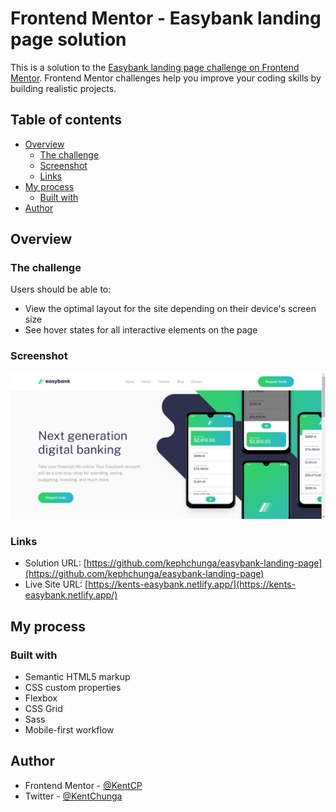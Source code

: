 # Frontend Mentor - Easybank landing page solution

This is a solution to the [Easybank landing page challenge on Frontend Mentor](https://www.frontendmentor.io/challenges/easybank-landing-page-WaUhkoDN). Frontend Mentor challenges help you improve your coding skills by building realistic projects. 

## Table of contents

- [Overview](#overview)
  - [The challenge](#the-challenge)
  - [Screenshot](#screenshot)
  - [Links](#links)
- [My process](#my-process)
  - [Built with](#built-with)
- [Author](#author)

## Overview

### The challenge

Users should be able to:

- View the optimal layout for the site depending on their device's screen size
- See hover states for all interactive elements on the page

### Screenshot

![Hero Section](./images/Easybank.png)

### Links

- Solution URL: [https://github.com/kephchunga/easybank-landing-page](https://github.com/kephchunga/easybank-landing-page)
- Live Site URL: [https://kents-easybank.netlify.app/](https://kents-easybank.netlify.app/)

## My process

### Built with

- Semantic HTML5 markup
- CSS custom properties
- Flexbox
- CSS Grid
- Sass
- Mobile-first workflow

## Author

- Frontend Mentor - [@KentCP](https://www.frontendmentor.io/profile/KentCP)
- Twitter - [@KentChunga](https://www.twitter.com/KentChunga)
